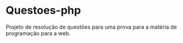# Questoes-php

Projeto de resolução de questões para uma prova para a matéria de programação para a web.

